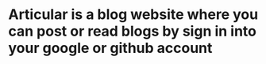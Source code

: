 # Articular is a blog website where you can post or read blogs by sign in into your google or github account
